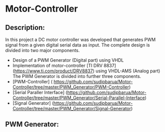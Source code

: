 # Motor-Controller
## Description:
In this project a DC motor controller was developed that generates PWM signal from a given digital serial data as input. The complete design is divided into two major components. 
* Design of a PWM Generator (Digital part) using VHDL
* Implementation of motor-controller [TI DRV 8837] (https://www.ti.com/product/DRV8837) using VHDL-AMS (Analog part)
The PWM Generator is divided into further three components.
* [PWM-Controller] ( https://github.com/sudipbarua/Motor-Controller/tree/master/PWM_Generator/PWM-Controller)
* [Serial Paraller Interface] (https://github.com/sudipbarua/Motor-Controller/tree/master/PWM_Generator/Serial-Parallel-Interface)
* [Signal Generator] (https://github.com/sudipbarua/Motor-Controller/tree/master/PWM_Generator/Signal-Generator)
## PWM Generator: 
